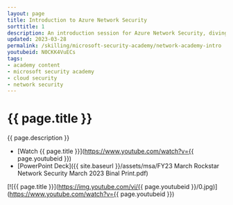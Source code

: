 ```yaml
---
layout: page
title: Introduction to Azure Network Security
sorttitle: 1
description: An introduction session for Azure Network Security, diving into the challenges of a more dangerous environment, zero trust principles & architecture for network security, Network Security Groups (NSGs), Azure Private Link, and how to build defense-in-depth with a layered approach to secure your network infrastructure.
updated: 2023-03-28
permalink: /skilling/microsoft-security-academy/network-academy-intro
youtubeid: N0CKK4VuECs
tags: 
- academy content
- microsoft security academy
- cloud security
- network security
---
```


# {{ page.title }}

{{ page.description }}

* [Watch {{ page.title }}](https://www.youtube.com/watch?v={{ page.youtubeid }})
* [PowerPoint Deck]({{ site.baseurl }}/assets/msa/FY23 March Rockstar Network Security March 2023 Binal Print.pdf)

[![{{ page.title }}](https://img.youtube.com/vi/{{ page.youtubeid }}/0.jpg)](https://www.youtube.com/watch?v={{ page.youtubeid }})